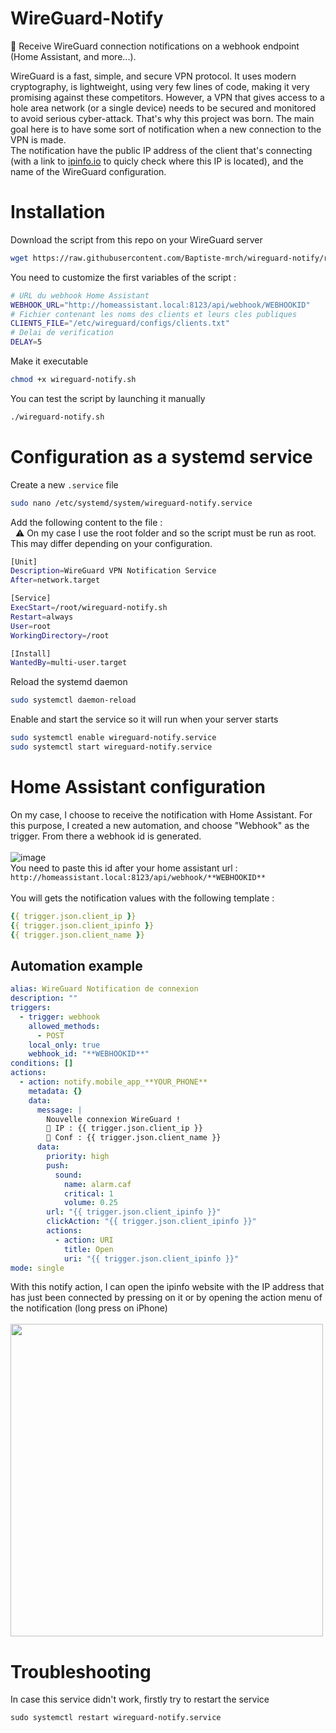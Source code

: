 # WireGuard-Notify
🔹 Receive WireGuard connection notifications on a webhook endpoint (Home Assistant, and more...).

WireGuard is a fast, simple, and secure VPN protocol. It uses modern cryptography, is lightweight, using very few lines of code, making it very promising against these competitors.
However, a VPN that gives access to a hole area network (or a single device) needs to be secured and monitored to avoid serious cyber-attack. That's why this project was born.
The main goal here is to have some sort of notification when a new connection to the VPN is made.
<br>The notification have the public IP address of the client that's connecting (with a link to [ipinfo.io](https://ipinfo.io) to quicly check where this IP is located), and the name of the WireGuard configuration.

# Installation
Download the script from this repo on your WireGuard server
```bash
wget https://raw.githubusercontent.com/Baptiste-mrch/wireguard-notify/refs/heads/main/wireguard-notify.sh
```
You need to customize the first variables of the script :
```bash
# URL du webhook Home Assistant
WEBHOOK_URL="http://homeassistant.local:8123/api/webhook/WEBHOOKID"
# Fichier contenant les noms des clients et leurs cles publiques
CLIENTS_FILE="/etc/wireguard/configs/clients.txt"
# Delai de verification
DELAY=5
```
Make it executable
```bash
chmod +x wireguard-notify.sh
```
You can test the script by launching it manually
```bash
./wireguard-notify.sh
```

# Configuration as a systemd service
Create a new `.service` file
```bash
sudo nano /etc/systemd/system/wireguard-notify.service
```
Add the following content to the file :
<br>&nbsp;&nbsp;⚠️ On my case I use the root folder and so the script must be run as root. This may differ depending on your configuration.
```bash
[Unit]
Description=WireGuard VPN Notification Service
After=network.target

[Service]
ExecStart=/root/wireguard-notify.sh
Restart=always
User=root
WorkingDirectory=/root

[Install]
WantedBy=multi-user.target

```
Reload the systemd daemon
```bash
sudo systemctl daemon-reload
```
Enable and start the service so it will run when your server starts
```bash
sudo systemctl enable wireguard-notify.service
sudo systemctl start wireguard-notify.service
```

# Home Assistant configuration
On my case, I choose to receive the notification with Home Assistant. For this purpose, I created a new automation, and choose "Webhook" as the trigger. From there a webhook id is generated.
<br> <br> ![image](https://github.com/user-attachments/assets/2afe9128-d3b7-46f4-8377-207d5c04cdc6)<br>
You need to paste this id after your home assistant url : `http://homeassistant.local:8123/api/webhook/**WEBHOOKID**`
<br><br>
You will gets the notification values with the following template :
```yaml
{{ trigger.json.client_ip }}
{{ trigger.json.client_ipinfo }}
{{ trigger.json.client_name }}
```

## Automation example
```yaml
alias: WireGuard Notification de connexion
description: ""
triggers:
  - trigger: webhook
    allowed_methods:
      - POST
    local_only: true
    webhook_id: "**WEBHOOKID**"
conditions: []
actions:
  - action: notify.mobile_app_**YOUR_PHONE**
    metadata: {}
    data:
      message: |
        Nouvelle connexion WireGuard !
        🔹 IP : {{ trigger.json.client_ip }}
        🔹 Conf : {{ trigger.json.client_name }}
      data:
        priority: high
        push:
          sound:
            name: alarm.caf
            critical: 1
            volume: 0.25
        url: "{{ trigger.json.client_ipinfo }}"
        clickAction: "{{ trigger.json.client_ipinfo }}"
        actions:
          - action: URI
            title: Open
            uri: "{{ trigger.json.client_ipinfo }}"
mode: single

```
With this notify action, I can open the ipinfo website with the IP address that has just been connected by pressing on it or by opening the action menu of the notification (long press on iPhone)
<br><br>
<img src="https://github.com/user-attachments/assets/8771b464-da08-4449-9926-0f238421ccfd" height="500">

# Troubleshooting
In case this service didn't work, firstly try to restart the service
```
sudo systemctl restart wireguard-notify.service
```
